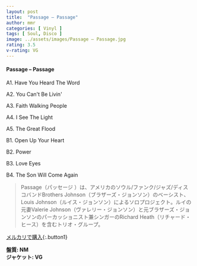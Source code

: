 ```yaml
---
layout: post
title:  "Passage – Passage"
author: mmr
categories: [ Vinyl ]
tags: [ Soul, Disco ]
image: ../assets/images/Passage – Passage.jpg
rating: 3.5
v-rating: VG
---
```


#### Passage – Passage

A1. Have You Heard The Word

A2. You Can't Be Livin'

A3. Faith Walking People

A4. I See The Light

A5. The Great Flood

B1. Open Up Your Heart

B2. Power

B3. Love Eyes

B4. The Son Will Come Again

> Passage（パッセージ ）は、アメリカのソウル/ファンク/ジャズ/ディスコバンドBrothers Johnson（ブラザーズ・ジョンソン）のベーシスト、Louis Johnson（ルイス・ジョンソン）によるソロプロジェクト。ルイの元妻Valerie Johnson（ヴァレリー・ジョンソン）と元ブラザーズ・ジョンソンのパーカッショニスト兼シンガーのRichard Heath（リチャード・ヒース）を含むトリオ・グループ。

[メルカリで購入](https://jp.mercari.com/item/m12303276773){:.button1}

<div class="mt-4 mb-4 d-flex align-items-center">
<strong class="mr-1">盤質: NM</strong>
</div>
<div class="mt-4 mb-4 d-flex align-items-center">
<strong class="mr-1">ジャケット: VG</strong>
</div>
